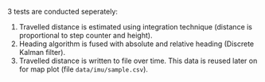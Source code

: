 3 tests are conducted seperately:
1. Travelled distance is estimated using integration technique (distance is proportional to step counter and height). 
2. Heading algorithm is fused with absolute and relative heading (Discrete Kalman filter).
3. Travelled distance is written to file over time. This data is reused later on for map plot (file `data/imu/sample.csv`).
